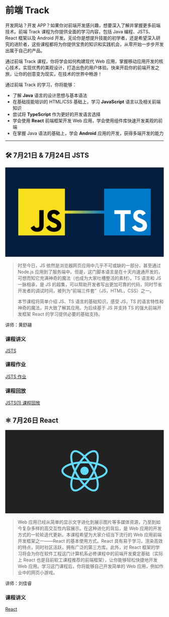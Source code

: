 # 前端 Track

开发网站？开发 APP？如果你对前端开发感兴趣，想要深入了解并掌握更多前端技术。前端 Track 课程为你提供全面的学习内容，包括 Java 编程、JSTS、React 框架以及 Android 开发。无论你是想提升技能的初学者，还是希望深入研究的进阶者，这些课程都将为你提供宝贵的知识和实践机会，从零开始一步步开发出属于自己的产品。

通过前端 Track 课程，你将学会如何构建现代 Web 应用，掌握移动应用开发的核心技术，实现优秀的美观设计，打造出色的用户体验。快来开启你的前端开发之旅，让你的创意变为现实，在技术的世界中畅游！

通过前端 Track 的学习，你将能够：

- 了解 **Java** 语言的设计思想与基本语法
- 在基础技能培训的 HTML/CSS 基础上，学习 **JavaScript** 语言以及相关前端知识
- 尝试将 **TypeScript** 作为更好的开发语言选择
- 学会使用 **React** 前端框架开发 Web 应用，学会使用组件库快速开发美观的前端
- 在掌握 Java 语法的基础上，学会 **Android** 应用的开发，获得多端开发的能力

---

## 🛠 7月21日 & 7月24日 JSTS

![logo](../images/logo/JSTS.png)

> 时至今日，JS 依然是浏览器网页应用中几乎不可或缺的一部分，甚至通过 Node.js 应用到了服务端中。但是，这门脚本语言是在十天内速通开发的，可想而知它充满神奇的魔法（也成为大家吐槽整活的素材）。TS 语言和 JS 一脉相承，是 JS 的超集，可以帮助开发者写出更加可靠的代码，同时节省开发者的调试时间，被列为“前端三件套”（JS，HTML，CSS）之一。
> 
>本节课程将简单介绍 JS、TS 语言的基础知识，感受 JS，TS 的语言特性和神奇的魔法，并大致了解其应用。为后续基于 JS 并支持 TS 的强大前端开发框架 React 的学习提供必要的基础支持。

讲师：黄舒翮

### 课程讲义
[JSTS](https://summer24.net9.org/frontend/JSTS/handout/)

### 课程作业
[JSTS 作业](https://github.com/sast-summer-training-2024/sast2024-jsts)

### 课程回放
[JSTS(1) 课程回放](https://www.bilibili.com/video/BV1R4421U7Sn/?share_source=copy_web&vd_source=5f41358f46c6dc60e03c3ff6ca5a8520)

## ⚛️ 7月26日 React

![logo](../images/logo/React.png)

>Web 应用已经从简单的显示文字进化到展示图片等多媒体资源，乃至到如今复杂多样的高交互性内容展示。在这种进化的背后，是 Web 应用的开发方式的一轮轮迭代更新。本课程希望为大家介绍当下流行的 Web 应用前端开发框架之一——React 的基本使用方式。React 具有易于学习，渲染高效的特点，同时社区活跃，拥有广泛的第三方库。此外，对 React 框架的学习将会为你在软件工程这门计算机系必修课程中的前端开发奠定基础（实际上 React 也是目前软工课程推荐的前端框架），让你能够轻松快捷地开发 Web 应用。学习这门课程后，你将能够自己开发简单的 Web 应用，例如作业中的网页小游戏。

讲师：刘佳睿

### 课程讲义
[React](https://summer24.net9.org/frontend/react/handout/)
